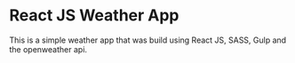 # React JS Weather App

This is a simple weather app that was build using React JS, SASS, Gulp and the openweather api.
